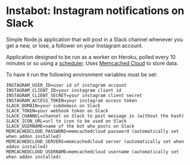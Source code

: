 Instabot: Instagram notifications on Slack
==========================================

Simple Node.js application that will post in a Slack channel whenever you get a new, or lose, a follower on your Instagram account.

Application designed to be run as a worker on Heroku, polled every 10 minutes or so using a [scheduler](https://devcenter.heroku.com/articles/scheduler). Uses [Memcached Cloud](https://devcenter.heroku.com/articles/memcachedcloud) to store data.

To have it run the following environment variables must be set:

```
INSTAGRAM_USER_ID=user id of instagram account
INSTAGRAM_CLIENT_ID=your instagram client id
INSTAGRAM_CLIENT_SECRET=your instagram client secret
INSTAGRAM_ACCESS_TOKEN=your instagram access token
SLACK_DOMAIN=your subdomain on Slack
SLACK_TOKEN=your webhook token on Slack
SLACK_CHANNEL=channel on Slack to post message in (without the hash)
SLACK_ICON_URL=url to icon to be used on Slack
SLACK_USERNAME=name of the bot who posts on Slack
MEMCACHEDCLOUD_PASSWORD=memcachedcloud password (automatically set when addon installed)
MEMCACHEDCLOUD_SERVERS=memcachedcloud server (automatically set when addon installed)
MEMCACHEDCLOUD_USERNAME=memcachedcloud username (automatically set when addon installed)
```

